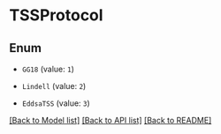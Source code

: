 # TSSProtocol

## Enum


* `GG18` (value: `1`)

* `Lindell` (value: `2`)

* `EddsaTSS` (value: `3`)


[[Back to Model list]](../README.md#documentation-for-models) [[Back to API list]](../README.md#documentation-for-api-endpoints) [[Back to README]](../README.md)



